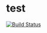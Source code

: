 # test
[![Build Status](https://vijay:vijay123@4dd97fc5.ngrok.io/job/newtest/lastBuild/buildStatus)](https://vijay:vijay123@4dd97fc5.ngrok.io/job/newtest/lastBuild/)
